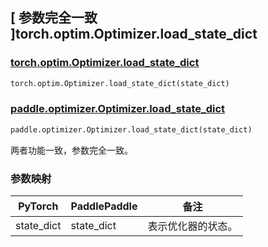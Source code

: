## [ 参数完全一致 ]torch.optim.Optimizer.load_state_dict

### [torch.optim.Optimizer.load_state_dict](https://pytorch.org/docs/stable/generated/torch.optim.Optimizer.load_state_dict.html#torch.optim.Optimizer.load_state_dict)

```python
torch.optim.Optimizer.load_state_dict(state_dict)
```

### [paddle.optimizer.Optimizer.load_state_dict](https://www.paddlepaddle.org.cn/documentation/docs/zh/develop/api/paddle/optimizer/Optimizer_cn.html)

```python
paddle.optimizer.Optimizer.load_state_dict(state_dict)
```

两者功能一致，参数完全一致。

### 参数映射

|  PyTorch   | PaddlePaddle |        备注        |
|  --------  |  ----------  |  ----------------  |
| state_dict |  state_dict  | 表示优化器的状态。 |

